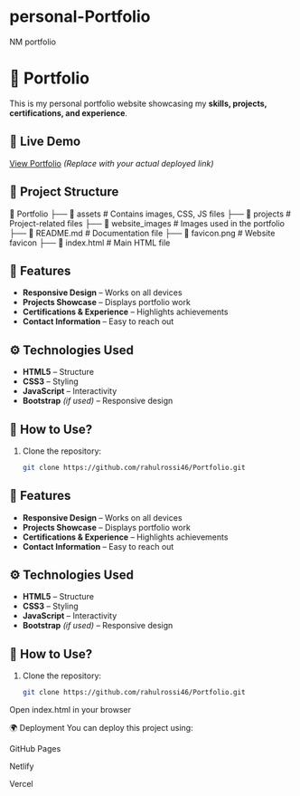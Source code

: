 
# personal-Portfolio


NM portfolio
# 🌟 Portfolio  

This is my personal portfolio website showcasing my **skills, projects, certifications, and experience**.  

## 🔗 Live Demo  
[View Portfolio](#) *(Replace with your actual deployed link)*  

## 📁 Project Structure  
📂 Portfolio ├── 📂 assets # Contains images, CSS, JS files ├── 📂 projects # Project-related files ├── 📂 website_images # Images used in the portfolio ├── 📄 README.md # Documentation file ├── 📄 favicon.png # Website favicon ├── 📄 index.html # Main HTML file

## 🚀 Features  
- **Responsive Design** – Works on all devices  
- **Projects Showcase** – Displays portfolio work  
- **Certifications & Experience** – Highlights achievements  
- **Contact Information** – Easy to reach out  

## ⚙️ Technologies Used  
- **HTML5** – Structure  
- **CSS3** – Styling  
- **JavaScript** – Interactivity  
- **Bootstrap** *(if used)* – Responsive design  

## 📌 How to Use?  
1. Clone the repository:  
   ```bash
   git clone https://github.com/rahulrossi46/Portfolio.git

## 🚀 Features  
- **Responsive Design** – Works on all devices  
- **Projects Showcase** – Displays portfolio work  
- **Certifications & Experience** – Highlights achievements  
- **Contact Information** – Easy to reach out  

## ⚙️ Technologies Used  
- **HTML5** – Structure  
- **CSS3** – Styling  
- **JavaScript** – Interactivity  
- **Bootstrap** *(if used)* – Responsive design  

## 📌 How to Use?  
1. Clone the repository:  
   ```bash
   git clone https://github.com/rahulrossi46/Portfolio.git
Open index.html in your browser

🌍 Deployment
You can deploy this project using:

GitHub Pages

Netlify

Vercel
